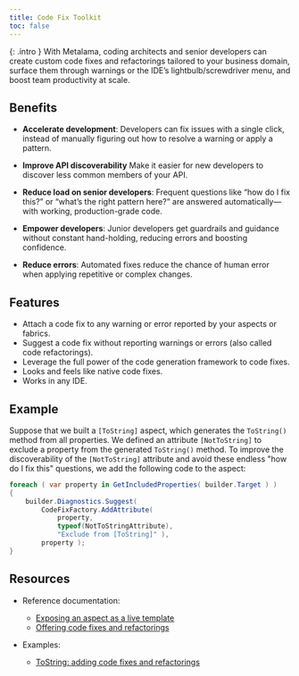 ```yaml
---
title: Code Fix Toolkit
toc: false
---
```


{: .intro }
With Metalama, coding architects and senior developers can create custom code fixes and refactorings tailored to your business domain, surface them through warnings or the IDE’s lightbulb/screwdriver menu, and boost team productivity at scale.

## Benefits

* **Accelerate development**: Developers can fix issues with a single click, instead of manually figuring out how to resolve a warning or apply a pattern.

* **Improve API discoverability** Make it easier for new developers to discover less common members of your API.

* **Reduce load on senior developers**: Frequent questions like “how do I fix this?” or “what’s the right pattern here?” are answered automatically—with working, production-grade code.

* **Empower developers**: Junior developers get guardrails and guidance without constant hand-holding, reducing errors and boosting confidence.

* **Reduce errors**: Automated fixes reduce the chance of human error when applying repetitive or complex changes.

## Features

* Attach a code fix to any warning or error reported by your aspects or fabrics.
* Suggest a code fix without reporting warnings or errors (also called code refactorings).
* Leverage the full power of the code generation framework to code fixes.
* Looks and feels like native code fixes.
* Works in any IDE.

## Example

Suppose that we built a `[ToString]` aspect, which generates the `ToString()` method from all properties. We defined an attribute `[NotToString]` to exclude a property from the generated `ToString()` method. To improve the discoverability of the `[NotToString]` attribute and avoid these endless "how do I fix this" questions, we add the following code to the aspect:

```cs
foreach ( var property in GetIncludedProperties( builder.Target ) )
{
    builder.Diagnostics.Suggest(
        CodeFixFactory.AddAttribute(
            property,
            typeof(NotToStringAttribute),
            "Exclude from [ToString]" ),
        property );
}
```

## Resources

* Reference documentation:
    - [Exposing an aspect as a live template](https://doc.metalama.net/conceptual/aspects/ide/live-template)
    - [Offering code fixes and refactorings](https://doc.metalama.net/conceptual/aspects/ide/code-fixes)

* Examples:
    - [ToString: adding code fixes and refactorings](https://doc.metalama.net/examples/tostring/tostring-2)